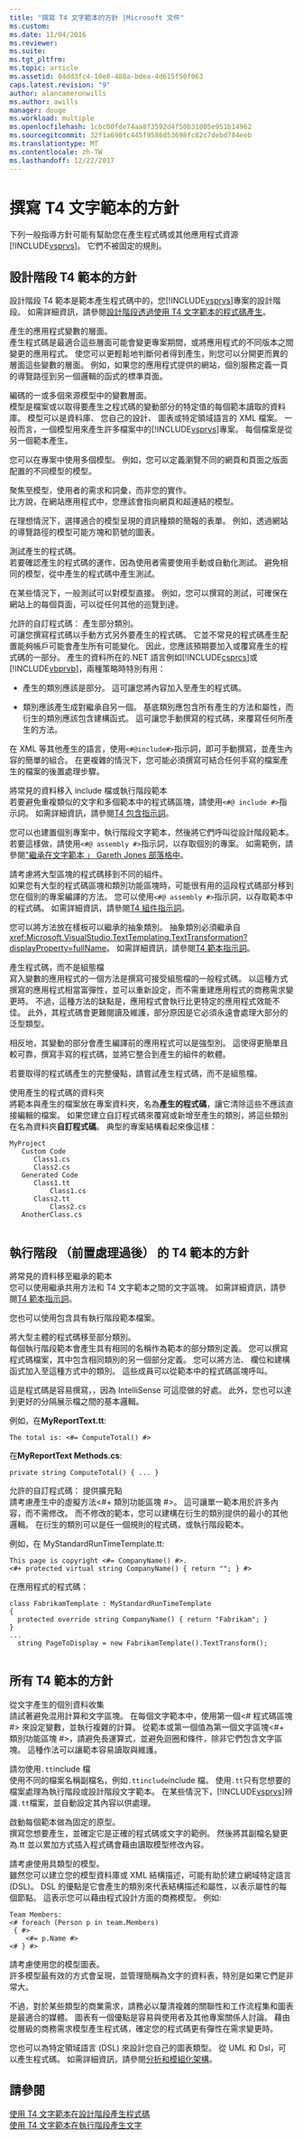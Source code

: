 ```yaml
---
title: "撰寫 T4 文字範本的方針 |Microsoft 文件"
ms.custom: 
ms.date: 11/04/2016
ms.reviewer: 
ms.suite: 
ms.tgt_pltfrm: 
ms.topic: article
ms.assetid: 04dd3fc4-10e8-488a-bdea-4d615f50f063
caps.latest.revision: "9"
author: alancameronwills
ms.author: awills
manager: douge
ms.workload: multiple
ms.openlocfilehash: 1cbc00fde74aa8f3592d4f50b31005e951b14962
ms.sourcegitcommit: 32f1a690fc445f9586d53698fc82c7debd784eeb
ms.translationtype: MT
ms.contentlocale: zh-TW
ms.lasthandoff: 12/22/2017
---
```

# <a name="guidelines-for-writing-t4-text-templates"></a>撰寫 T4 文字範本的方針
下列一般指導方針可能有幫助您在產生程式碼或其他應用程式資源[!INCLUDE[vsprvs](../code-quality/includes/vsprvs_md.md)]。 它們不被固定的規則。  
  
## <a name="guidelines-for-design-time-t4-templates"></a>設計階段 T4 範本的方針  
 設計階段 T4 範本是範本產生程式碼中的，您[!INCLUDE[vsprvs](../code-quality/includes/vsprvs_md.md)]專案的設計階段。 如需詳細資訊，請參閱[設計階段透過使用 T4 文字範本的程式碼產生](../modeling/design-time-code-generation-by-using-t4-text-templates.md)。  
  
 產生的應用程式變數的層面。  
 產生程式碼是最適合這些層面可能會變更專案期間，或將應用程式的不同版本之間變更的應用程式。 使您可以更輕鬆地判斷何者得到產生，則您可以分開更而異的層面這些變數的層面。 例如，如果您的應用程式提供的網站，個別服務定義一頁的導覽路徑到另一個邏輯的函式的標準頁面。  
  
 編碼的一或多個來源模型中的變數層面。  
 模型是檔案或以取得要產生之程式碼的變動部分的特定值的每個範本讀取的資料庫。 模型可以是資料庫、 您自己的設計、 圖表或特定領域語言的 XML 檔案。 一般而言，一個模型用來產生許多檔案中的[!INCLUDE[vsprvs](../code-quality/includes/vsprvs_md.md)]專案。 每個檔案是從另一個範本產生。  
  
 您可以在專案中使用多個模型。 例如，您可以定義瀏覽不同的網頁和頁面之版面配置的不同模型的模型。  
  
 聚焦至模型，使用者的需求和詞彙，而非您的實作。  
 比方說，在網站應用程式中，您應該會指向網頁和超連結的模型。  
  
 在理想情況下，選擇適合的模型呈現的資訊種類的簡報的表單。 例如，透過網站的導覽路徑的模型可能方塊和箭號的圖表。  
  
 測試產生的程式碼。  
 若要確認產生的程式碼的運作，因為使用者需要使用手動或自動化測試。 避免相同的模型，從中產生的程式碼中產生測試。  
  
 在某些情況下，一般測試可以對模型直接。 例如，您可以撰寫的測試，可確保在網站上的每個頁面，可以從任何其他的巡覽到達。  
  
 允許的自訂程式碼： 產生部分類別。  
 可讓您撰寫程式碼以手動方式另外要產生的程式碼。 它並不常見的程式碼產生配置能夠帳戶可能會產生所有可能變化。 因此，您應該預期要加入或覆寫產生的程式碼的一部分。 產生的資料所在的.NET 語言例如[!INCLUDE[csprcs](../data-tools/includes/csprcs_md.md)]或[!INCLUDE[vbprvb](../code-quality/includes/vbprvb_md.md)]，兩種策略時特別有用：  
  
-   產生的類別應該是部分。 這可讓您將內容加入至產生的程式碼。  
  
-   類別應該產生成對繼承自另一個。 基底類別應包含所有產生的方法和屬性，而衍生的類別應該包含建構函式。 這可讓您手動撰寫的程式碼，來覆寫任何所產生的方法。  
  
 在 XML 等其他產生的語言，使用`<#@include#>`指示詞，即可手動撰寫，並產生內容的簡單的組合。 在更複雜的情況下，您可能必須撰寫可結合任何手寫的檔案產生的檔案的後置處理步驟。  
  
 將常見的資料移入 include 檔或執行階段範本  
 若要避免重複類似的文字和多個範本中的程式碼區塊，請使用`<#@ include #>`指示詞。 如需詳細資訊，請參閱[T4 包含指示詞](../modeling/t4-include-directive.md)。  
  
 您可以也建置個別專案中，執行階段文字範本，然後將它們呼叫從設計階段範本。 若要這樣做，請使用`<#@ assembly #>`指示詞，以存取個別的專案。 如需範例，請參閱["繼承在文字範本 」 Gareth Jones 部落格中](http://go.microsoft.com/fwlink/?LinkId=208373)。  
  
 請考慮將大型區塊的程式碼移到不同的組件。  
 如果您有大型的程式碼區塊和類別功能區塊時，可能很有用的這段程式碼部分移到您在個別的專案編譯的方法。 您可以使用`<#@ assembly #>`指示詞，以存取範本中的程式碼。 如需詳細資訊，請參閱[T4 組件指示詞](../modeling/t4-assembly-directive.md)。  
  
 您可以將方法放在樣板可以繼承的抽象類別。 抽象類別必須繼承自<xref:Microsoft.VisualStudio.TextTemplating.TextTransformation?displayProperty=fullName>。 如需詳細資訊，請參閱[T4 範本指示詞](../modeling/t4-template-directive.md)。  
  
 產生程式碼，而不是組態檔  
 寫入變數的應用程式的一個方法是撰寫可接受組態檔的一般程式碼。 以這種方式撰寫的應用程式相當富彈性，並可以重新設定，而不需重建應用程式的商務需求變更時。 不過，這種方法的缺點是，應用程式會執行比更特定的應用程式效能不佳。 此外，其程式碼會更難閱讀及維護，部分原因是它必須永遠會處理大部分的泛型類型。  
  
 相反地，其變動的部分會產生編譯前的應用程式可以是強型別。 這使得更簡單且較可靠，撰寫手寫的程式碼，並將它整合到產生的組件的軟體。  
  
 若要取得的程式碼產生的完整優點，請嘗試產生程式碼，而不是組態檔。  
  
 使用產生的程式碼的資料夾  
 將範本與產生的檔案放在專案資料夾，名為**產生的程式碼**，讓它清除這些不應該直接編輯的檔案。 如果您建立自訂程式碼來覆寫或新增至產生的類別，將這些類別在名為資料夾**自訂程式碼**。 典型的專案結構看起來像這樣：  
  
```  
MyProject  
   Custom Code  
      Class1.cs  
      Class2.cs  
   Generated Code  
      Class1.tt  
          Class1.cs  
      Class2.tt  
          Class2.cs  
   AnotherClass.cs  
  
```  
  
## <a name="guidelines-for-run-time-preprocessed-t4-templates"></a>執行階段 （前置處理過後） 的 T4 範本的方針  
 將常見的資料移至繼承的範本  
 您可以使用繼承共用方法和 T4 文字範本之間的文字區塊。 如需詳細資訊，請參閱[T4 範本指示詞](../modeling/t4-template-directive.md)。  
  
 您也可以使用包含具有執行階段範本檔案。  
  
 將大型主體的程式碼移至部分類別。  
 每個執行階段範本會產生具有相同的名稱作為範本的部分類別定義。 您可以撰寫程式碼檔案，其中包含相同類別的另一個部分定義。 您可以將方法、 欄位和建構函式加入至這種方式中的類別。 這些成員可以從範本中的程式碼區塊呼叫。  
  
 這是程式碼是容易撰寫，，因為 IntelliSense 可這麼做的好處。 此外，您也可以達到更好的分隔展示檔之間的基本邏輯。  
  
 例如，在**MyReportText.tt**:  
  
 `The total is: <#= ComputeTotal() #>`  
  
 在**MyReportText Methods.cs**:  
  
 `private string ComputeTotal() { ... }`  
  
 允許的自訂程式碼： 提供擴充點  
 請考慮產生中的虛擬方法\<#+ 類別功能區塊 #>。 這可讓單一範本用於許多內容，而不需修改。 而不修改的範本，您可以建構在衍生的類別提供的最小的其他邏輯。 在衍生的類別可以是任一個規則的程式碼，或執行階段範本。  
  
 例如，在 MyStandardRunTimeTemplate.tt:  
  
```  
This page is copyright <#= CompanyName() #>.  
<#+ protected virtual string CompanyName() { return ""; } #>  
```  
  
 在應用程式的程式碼：  
  
```  
class FabrikamTemplate : MyStandardRunTimeTemplate  
{  
  protected override string CompanyName() { return "Fabrikam"; }  
}  
...  
  string PageToDisplay = new FabrikamTemplate().TextTransform();  
  
```  
  
## <a name="guidelines-for-all-t4-templates"></a>所有 T4 範本的方針  
 從文字產生的個別資料收集  
 請試著避免混用計算和文字區塊。 在每個文字範本中，使用第一個\<# 程式碼區塊 #> 來設定變數，並執行複雜的計算。 從範本或第一個值為第一個文字區塊\<#+ 類別功能區塊 #>，請避免長運算式，並避免迴圈和條件，除非它們包含文字區塊。 這種作法可以讓範本容易讀取與維護。  
  
 請勿使用`.tt`include 檔  
 使用不同的檔案名稱副檔名，例如`.ttinclude`include 檔。 使用`.tt`只有您想要的檔案處理為執行階段或設計階段文字範本。 在某些情況下，[!INCLUDE[vsprvs](../code-quality/includes/vsprvs_md.md)]辨識`.tt`檔案，並自動設定其內容以供處理。  
  
 啟動每個範本做為固定的原型。  
 撰寫您想要產生，並確定它是正確的程式碼或文字的範例。 然後將其副檔名變更為.tt 並以累加方式插入程式碼會藉由讀取模型修改內容。  
  
 請考慮使用具類型的模型。  
 雖然您可以建立您的模型資料庫或 XML 結構描述，可能有助於建立網域特定語言 (DSL)。 DSL 的優點是它會產生的類別來代表結構描述和屬性，以表示屬性的每個節點。 這表示您可以藉由程式設計方面的商務模型。 例如:   
  
```  
Team Members:  
<# foreach (Person p in team.Members)   
 { #>   
    <#= p.Name #>   
<# } #>  
```  
  
 請考慮使用您的模型圖表。  
 許多模型最有效的方式會呈現，並管理簡稱為文字的資料表，特別是如果它們是非常大。  
  
 不過，對於某些類型的商業需求，請務必以釐清複雜的關聯性和工作流程集和圖表是最適合的媒體。 圖表有一個優點是容易與使用者及其他專案關係人討論。 藉由從層級的商務需求模型產生程式碼，確定您的程式碼更有彈性在需求變更時。  
  
 您也可以為特定領域語言 (DSL) 來設計您自己的圖表類型。 從 UML 和 Dsl，可以產生程式碼。 如需詳細資訊，請參閱[分析和模組化架構](../modeling/analyze-and-model-your-architecture.md)。  
  
## <a name="see-also"></a>請參閱  
 [使用 T4 文字範本在設計階段產生程式碼](../modeling/design-time-code-generation-by-using-t4-text-templates.md)   
 [使用 T4 文字範本在執行階段產生文字](../modeling/run-time-text-generation-with-t4-text-templates.md)
